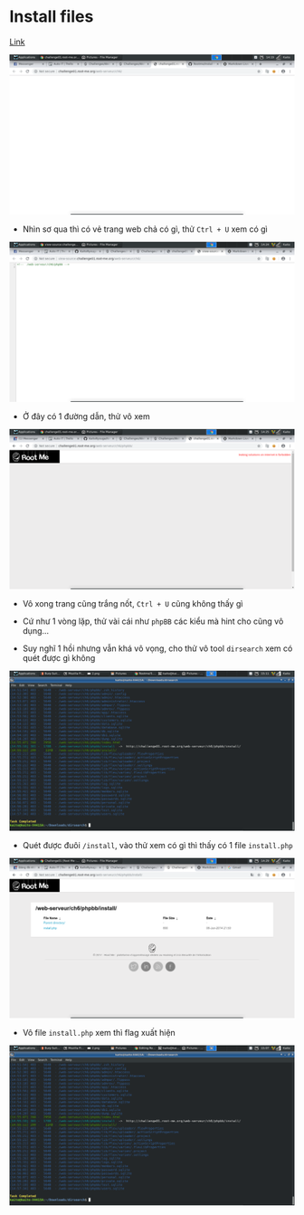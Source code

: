# Install files

[Link](http://challenge01.root-me.org/web-serveur/ch6/)

![home](image/1.png)

- Nhìn sơ qua thì có vẻ trang web chả có gì, thử `Ctrl + U` xem có gì

![2](image/2.png)

- Ở đây có 1 đường dẫn, thử vô xem

![3](image/3.png)

- Vô xong trang cũng trắng nốt, `Ctrl + U` cũng không thấy gì

- Cứ như 1 vòng lặp, thử vài cái như `phpBB` các kiểu mà hint cho cũng vô dụng...

- Suy nghĩ 1 hồi nhưng vẫn khá vô vọng, cho thử vô tool `dirsearch` xem có quét được gì không

![6](image/6.png)

- Quét được đuôi `/install`, vào thử xem có gì thì thấy có 1 file `install.php`

![4](image/4.png)

- Vô file `install.php` xem thì flag xuất hiện

![5](image/5.png)
